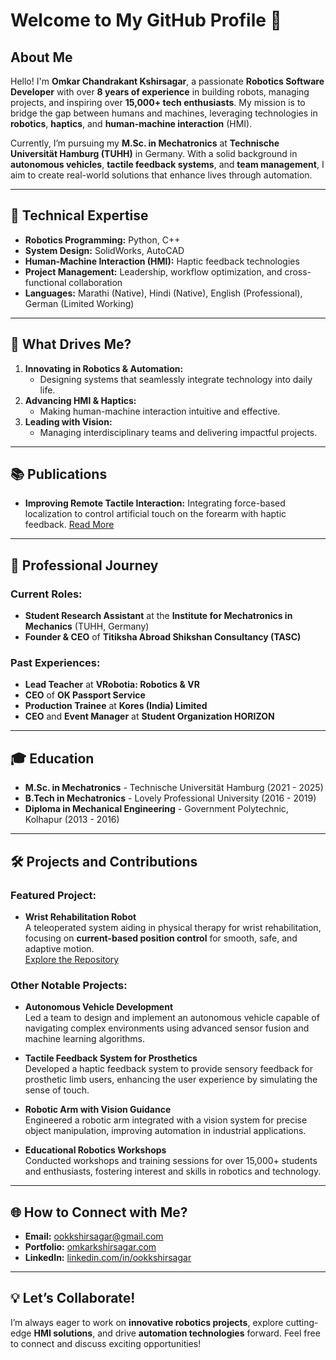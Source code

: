 # Welcome to My GitHub Profile 👋

## About Me
Hello! I'm **Omkar Chandrakant Kshirsagar**, a passionate **Robotics Software Developer** with over **8 years of experience** in building robots, managing projects, and inspiring over **15,000+ tech enthusiasts**. My mission is to bridge the gap between humans and machines, leveraging technologies in **robotics**, **haptics**, and **human-machine interaction** (HMI).

Currently, I’m pursuing my **M.Sc. in Mechatronics** at **Technische Universität Hamburg (TUHH)** in Germany. With a solid background in **autonomous vehicles**, **tactile feedback systems**, and **team management**, I aim to create real-world solutions that enhance lives through automation.

---

## 🔧 Technical Expertise

- **Robotics Programming:** Python, C++
- **System Design:** SolidWorks, AutoCAD
- **Human-Machine Interaction (HMI):** Haptic feedback technologies
- **Project Management:** Leadership, workflow optimization, and cross-functional collaboration
- **Languages:** Marathi (Native), Hindi (Native), English (Professional), German (Limited Working)

---

## 🚀 What Drives Me?

1. **Innovating in Robotics & Automation:**
   - Designing systems that seamlessly integrate technology into daily life.
2. **Advancing HMI & Haptics:**
   - Making human-machine interaction intuitive and effective.
3. **Leading with Vision:**
   - Managing interdisciplinary teams and delivering impactful projects.

---

## 📚 Publications

- **Improving Remote Tactile Interaction:** Integrating force-based localization to control artificial touch on the forearm with haptic feedback. [Read More](https://zenodo.org/records/12601465)

---

## 💼 Professional Journey

### Current Roles:
- **Student Research Assistant** at the **Institute for Mechatronics in Mechanics** (TUHH, Germany)
- **Founder & CEO** of **Titiksha Abroad Shikshan Consultancy (TASC)**

### Past Experiences:
- **Lead Teacher** at **VRobotia: Robotics & VR**
- **CEO** of **OK Passport Service**
- **Production Trainee** at **Kores (India) Limited**
- **CEO** and **Event Manager** at **Student Organization HORIZON**

---

## 🎓 Education

- **M.Sc. in Mechatronics** - Technische Universität Hamburg (2021 - 2025)
- **B.Tech in Mechatronics** - Lovely Professional University (2016 - 2019)
- **Diploma in Mechanical Engineering** - Government Polytechnic, Kolhapur (2013 - 2016)

---

## 🛠️ Projects and Contributions

### Featured Project:
- **Wrist Rehabilitation Robot**  
  A teleoperated system aiding in physical therapy for wrist rehabilitation, focusing on **current-based position control** for smooth, safe, and adaptive motion.  
  [Explore the Repository](#)

### Other Notable Projects:
- **Autonomous Vehicle Development**  
  Led a team to design and implement an autonomous vehicle capable of navigating complex environments using advanced sensor fusion and machine learning algorithms.

- **Tactile Feedback System for Prosthetics**  
  Developed a haptic feedback system to provide sensory feedback for prosthetic limb users, enhancing the user experience by simulating the sense of touch.

- **Robotic Arm with Vision Guidance**  
  Engineered a robotic arm integrated with a vision system for precise object manipulation, improving automation in industrial applications.

- **Educational Robotics Workshops**  
  Conducted workshops and training sessions for over 15,000+ students and enthusiasts, fostering interest and skills in robotics and technology.

---

## 🌐 How to Connect with Me?

- **Email:** [ookkshirsagar@gmail.com](mailto:ookkshirsagar@gmail.com)
- **Portfolio:** [omkarkshirsagar.com](https://omkarkshirsagar.com/)
- **LinkedIn:** [linkedin.com/in/ookkshirsagar](https://www.linkedin.com/in/ookkshirsagar)

---

## 💡 Let’s Collaborate!
I’m always eager to work on **innovative robotics projects**, explore cutting-edge **HMI solutions**, and drive **automation technologies** forward. Feel free to connect and discuss exciting opportunities!


